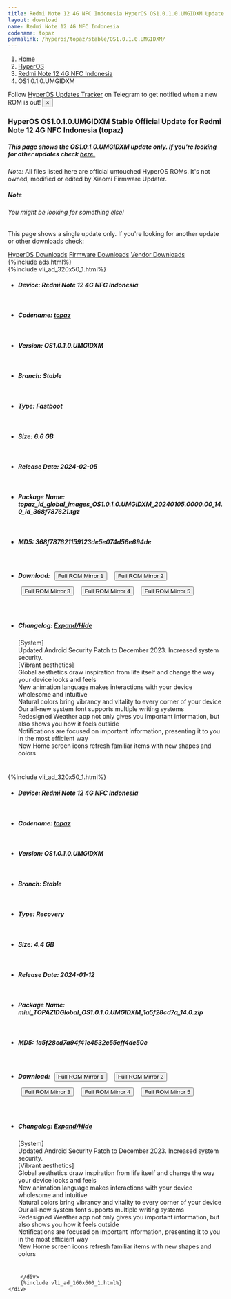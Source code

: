 ```yaml
---
title: Redmi Note 12 4G NFC Indonesia HyperOS OS1.0.1.0.UMGIDXM Update
layout: download
name: Redmi Note 12 4G NFC Indonesia
codename: topaz
permalink: /hyperos/topaz/stable/OS1.0.1.0.UMGIDXM/
---
```

<nav aria-label="breadcrumb">
    <ol class="breadcrumb">
        <li class="breadcrumb-item"><a href="/">Home</a></li>
        <li class="breadcrumb-item"><a href="/hyperos/">HyperOS</a></li>
        <li class="breadcrumb-item"><a href="/hyperos/topaz/">Redmi Note 12 4G NFC Indonesia</a></li>
        <li class="breadcrumb-item active" aria-current="page">OS1.0.1.0.UMGIDXM</li>
    </ol>
</nav>
<div class="alert alert-primary alert-dismissible fade show" role="alert">
    Follow <a href="https://t.me/MIUIUpdatesTracker" class="alert-link">HyperOS Updates Tracker</a> on Telegram to get
    notified when a new ROM is out!
    <button type="button" class="close" data-dismiss="alert" aria-label="Close">
        <span aria-hidden="true">&times;</span>
    </button>
</div>
<div class="col-12 mx-auto">
    <h3 class="title bg-light p-2 rounded">HyperOS OS1.0.1.0.UMGIDXM Stable Official Update for Redmi Note 12 4G NFC Indonesia (topaz)</h3>
    <h5>This page shows the OS1.0.1.0.UMGIDXM update only. If you're looking for other updates check
        <a href="/hyperos/topaz/">here.</a></h5>
    <p><i>Note: </i>All files listed here are official untouched HyperOS ROMs.
        It's not owned, modified or edited by Xiaomi Firmware Updater.</p>
    <div class="card">
        <div class="card-body">
            <h5 class="card-title">Note</h5>
            <h6 class="card-subtitle mb-2 text-muted">You might be looking for something else!</h6>
            <p class="card-text">This page shows a single update only.
                If you're looking for another update or other downloads check:</p>
            <a href="/hyperos/" class="card-link">HyperOS Downloads</a>
            <a href="/firmware/" class="card-link">Firmware Downloads</a>
            <a href="/vendor/" class="card-link">Vendor Downloads</a>
        </div>
    </div>
    {%include ads.html%}
    <div class="row justify-content-center">
        <div class="col-10" id="downloads">
                    <div class="card card-body">
            {%include vli_ad_320x50_1.html%}
            <ul class="list-unstyled">
                <li style="padding-bottom: 10px;">
                    <h5><b>Device: </b>Redmi Note 12 4G NFC Indonesia</h5>
                </li>
                <li style="padding-bottom: 10px;">
                    <h5><b>Codename: </b> <a href="/hyperos/topaz/" target="_blank">topaz</a> </h5>
                </li>
                <li style="padding-bottom: 10px;">
                    <h5><b>Version: </b>OS1.0.1.0.UMGIDXM</h5>
                </li>
                <li style="padding-bottom: 10px;">
                    <h5><b>Branch: </b>Stable</h5>
                </li>
                <li style="padding-bottom: 10px;">
                    <h5><b>Type: </b>Fastboot</h5>
                </li>
                <li style="padding-bottom: 10px;">
                    <h5><b>Size: </b>6.6 GB</h5>
                </li>
                <li style="padding-bottom: 10px;">
                    <h5><b>Release Date: </b>2024-02-05</h5>
                </li>
                <li style="padding-bottom: 10px;">
                    <h5><b>Package Name: </b><span id="filename" class="text-dark">topaz_id_global_images_OS1.0.1.0.UMGIDXM_20240105.0000.00_14.0_id_368f787621.tgz</span></h5>
                </li>
                <li style="padding-bottom: 10px;">
                    <h5><b>MD5: </b><span id="md5" class="text-muted">368f787621159123de5e074d56e694de</span></h5>
                </li>
                <li style="padding-bottom: 10px;">
                    <h5><b>Download: </b> <button type="button" id="download" class="btn btn-primary" style="margin: 7px;" onclick="window.open('https://cdn-ota.azureedge.net/OS1.0.1.0.UMGIDXM/topaz_id_global_images_OS1.0.1.0.UMGIDXM_20240105.0000.00_14.0_id_368f787621.tgz', '_blank');"><i class="fa fa-download"></i> Full ROM Mirror 1</button> <button type="button" id="download" class="btn btn-primary" style="margin: 7px;" onclick="window.open('https://cdnorg.d.miui.com/OS1.0.1.0.UMGIDXM/topaz_id_global_images_OS1.0.1.0.UMGIDXM_20240105.0000.00_14.0_id_368f787621.tgz', '_blank');"><i class="fa fa-download"></i> Full ROM Mirror 2</button> <button type="button" id="download" class="btn btn-primary" style="margin: 7px;" onclick="window.open('https://bn.d.miui.com/OS1.0.1.0.UMGIDXM/topaz_id_global_images_OS1.0.1.0.UMGIDXM_20240105.0000.00_14.0_id_368f787621.tgz', '_blank');"><i class="fa fa-download"></i> Full ROM Mirror 3</button> <button type="button" id="download" class="btn btn-primary" style="margin: 7px;" onclick="window.open('https://bigota.d.miui.com/OS1.0.1.0.UMGIDXM/topaz_id_global_images_OS1.0.1.0.UMGIDXM_20240105.0000.00_14.0_id_368f787621.tgz', '_blank');"><i class="fa fa-download"></i> Full ROM Mirror 4</button> <button type="button" id="download" class="btn btn-primary" style="margin: 7px;" onclick="window.open('https://hugeota.d.miui.com/OS1.0.1.0.UMGIDXM/topaz_id_global_images_OS1.0.1.0.UMGIDXM_20240105.0000.00_14.0_id_368f787621.tgz', '_blank');"><i class="fa fa-download"></i> Full ROM Mirror 5</button></h5>
                </li>
                <li style="padding-bottom: 10px;">
                    <h5><b>Changelog: </b><a href="#topaz_1_changelog" data-toggle="collapse" role="button"
                            aria-expanded="false" aria-controls="topaz_1_changelog"> <i class="fa fa-arrow-down"
                                aria-hidden="true"></i> Expand/Hide</a></h5>
                    <div class="collapse" id="topaz_1_changelog">
                        <p id="changelog_text">[System]<br>Updated Android Security Patch to December 2023. Increased system security.<br>[Vibrant aesthetics]<br>Global aesthetics draw inspiration from life itself and change the way your device looks and feels<br>New animation language makes interactions with your device wholesome and intuitive<br>Natural colors bring vibrancy and vitality to every corner of your device<br>Our all-new system font supports multiple writing systems<br>Redesigned Weather app not only gives you important information, but also shows you how it feels outside<br>Notifications are focused on important information, presenting it to you in the most efficient way<br>New Home screen icons refresh familiar items with new shapes and colors</p>
                    </div>
                </li>
            </ul>
        </div>
        <div class="card card-body">
            {%include vli_ad_320x50_1.html%}
            <ul class="list-unstyled">
                <li style="padding-bottom: 10px;">
                    <h5><b>Device: </b>Redmi Note 12 4G NFC Indonesia</h5>
                </li>
                <li style="padding-bottom: 10px;">
                    <h5><b>Codename: </b> <a href="/hyperos/topaz/" target="_blank">topaz</a> </h5>
                </li>
                <li style="padding-bottom: 10px;">
                    <h5><b>Version: </b>OS1.0.1.0.UMGIDXM</h5>
                </li>
                <li style="padding-bottom: 10px;">
                    <h5><b>Branch: </b>Stable</h5>
                </li>
                <li style="padding-bottom: 10px;">
                    <h5><b>Type: </b>Recovery</h5>
                </li>
                <li style="padding-bottom: 10px;">
                    <h5><b>Size: </b>4.4 GB</h5>
                </li>
                <li style="padding-bottom: 10px;">
                    <h5><b>Release Date: </b>2024-01-12</h5>
                </li>
                <li style="padding-bottom: 10px;">
                    <h5><b>Package Name: </b><span id="filename" class="text-dark">miui_TOPAZIDGlobal_OS1.0.1.0.UMGIDXM_1a5f28cd7a_14.0.zip</span></h5>
                </li>
                <li style="padding-bottom: 10px;">
                    <h5><b>MD5: </b><span id="md5" class="text-muted">1a5f28cd7a94f41e4532c55cff4de50c</span></h5>
                </li>
                <li style="padding-bottom: 10px;">
                    <h5><b>Download: </b> <button type="button" id="download" class="btn btn-primary" style="margin: 7px;" onclick="window.open('https://cdn-ota.azureedge.net/OS1.0.1.0.UMGIDXM/miui_TOPAZIDGlobal_OS1.0.1.0.UMGIDXM_1a5f28cd7a_14.0.zip', '_blank');"><i class="fa fa-download"></i> Full ROM Mirror 1</button> <button type="button" id="download" class="btn btn-primary" style="margin: 7px;" onclick="window.open('https://cdnorg.d.miui.com/OS1.0.1.0.UMGIDXM/miui_TOPAZIDGlobal_OS1.0.1.0.UMGIDXM_1a5f28cd7a_14.0.zip', '_blank');"><i class="fa fa-download"></i> Full ROM Mirror 2</button> <button type="button" id="download" class="btn btn-primary" style="margin: 7px;" onclick="window.open('https://bn.d.miui.com/OS1.0.1.0.UMGIDXM/miui_TOPAZIDGlobal_OS1.0.1.0.UMGIDXM_1a5f28cd7a_14.0.zip', '_blank');"><i class="fa fa-download"></i> Full ROM Mirror 3</button> <button type="button" id="download" class="btn btn-primary" style="margin: 7px;" onclick="window.open('https://bigota.d.miui.com/OS1.0.1.0.UMGIDXM/miui_TOPAZIDGlobal_OS1.0.1.0.UMGIDXM_1a5f28cd7a_14.0.zip', '_blank');"><i class="fa fa-download"></i> Full ROM Mirror 4</button> <button type="button" id="download" class="btn btn-primary" style="margin: 7px;" onclick="window.open('https://hugeota.d.miui.com/OS1.0.1.0.UMGIDXM/miui_TOPAZIDGlobal_OS1.0.1.0.UMGIDXM_1a5f28cd7a_14.0.zip', '_blank');"><i class="fa fa-download"></i> Full ROM Mirror 5</button></h5>
                </li>
                <li style="padding-bottom: 10px;">
                    <h5><b>Changelog: </b><a href="#topaz_2_changelog" data-toggle="collapse" role="button"
                            aria-expanded="false" aria-controls="topaz_2_changelog"> <i class="fa fa-arrow-down"
                                aria-hidden="true"></i> Expand/Hide</a></h5>
                    <div class="collapse" id="topaz_2_changelog">
                        <p id="changelog_text">[System]<br>Updated Android Security Patch to December 2023. Increased system security.<br>[Vibrant aesthetics]<br>Global aesthetics draw inspiration from life itself and change the way your device looks and feels<br>New animation language makes interactions with your device wholesome and intuitive<br>Natural colors bring vibrancy and vitality to every corner of your device<br>Our all-new system font supports multiple writing systems<br>Redesigned Weather app not only gives you important information, but also shows you how it feels outside<br>Notifications are focused on important information, presenting it to you in the most efficient way<br>New Home screen icons refresh familiar items with new shapes and colors</p>
                    </div>
                </li>
            </ul>
        </div>

        </div>
        {%include vli_ad_160x600_1.html%}
    </div>
</div>
